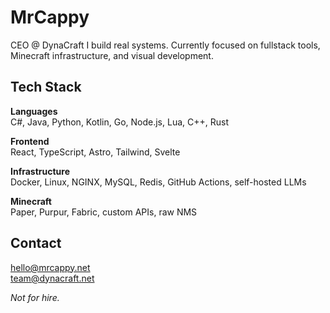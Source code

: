# MrCappy

CEO @ DynaCraft 
I build real systems.
Currently focused on fullstack tools, Minecraft infrastructure, and visual development.

## Tech Stack

**Languages**  
C#, Java, Python, Kotlin, Go, Node.js, Lua, C++, Rust

**Frontend**  
React, TypeScript, Astro, Tailwind, Svelte

**Infrastructure**  
Docker, Linux, NGINX, MySQL, Redis, GitHub Actions, self-hosted LLMs

**Minecraft**  
Paper, Purpur, Fabric, custom APIs, raw NMS

## Contact

[hello@mrcappy.net](mailto:hello@mrcappy.net)  
[team@dynacraft.net](mailto:team@dynacraft.net)

*Not for hire.*
